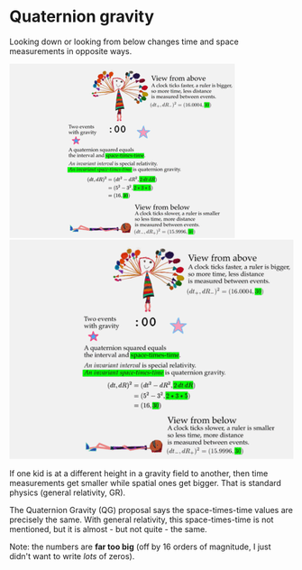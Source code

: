 # Quaternion gravity

Looking down or looking from below changes time and space measurements in opposite ways.

<a id="single_1" href="../../img/QG_900.gif"
title="Four ways to see two events">
    <img class='visible-xs' src="../../img/QG_400.gif" alt="" />
    <img class='hidden-xs' src="../../img/QG_600.gif" alt="" /></a>  

If one kid is at a different height in a gravity field to another, then
time measurements get smaller while spatial ones get bigger.  That is standard 
physics (general relativity, GR).

The Quaternion Gravity (QG) proposal says the space-times-time values are 
precisely the same.  With general relativity, this space-times-time is not 
mentioned, but it is almost - but not quite - the same.

Note: the numbers are **far too big** (off by 16 orders of magnitude, I just
didn't want to write _lots_ of zeros).
